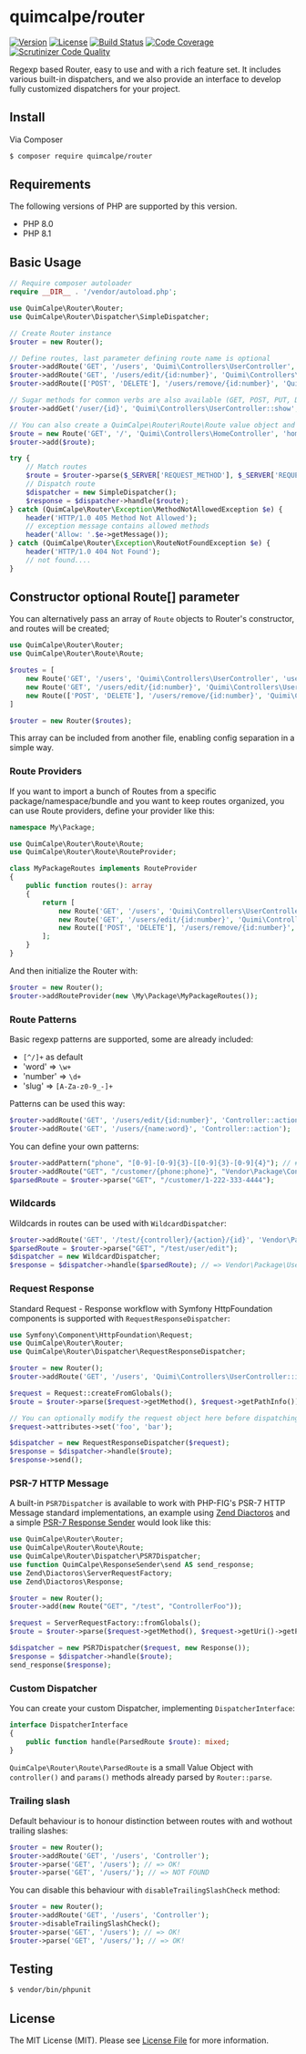 # quimcalpe/router

[![Version](https://img.shields.io/packagist/v/quimcalpe/router.svg?style=flat-square)](https://packagist.org/packages/quimcalpe/router)
[![License](https://img.shields.io/packagist/l/quimcalpe/router.svg?style=flat-square)](https://packagist.org/packages/quimcalpe/router)
[![Build Status](https://img.shields.io/travis/quimcalpe/router.svg?style=flat-square)](http://travis-ci.org/quimcalpe/router)
[![Code Coverage](https://scrutinizer-ci.com/g/quimcalpe/router/badges/coverage.png?b=master)](https://scrutinizer-ci.com/g/quimcalpe/router/?branch=master)
[![Scrutinizer Code Quality](https://scrutinizer-ci.com/g/quimcalpe/router/badges/quality-score.png?b=master)](https://scrutinizer-ci.com/g/quimcalpe/router/?branch=master)

Regexp based Router, easy to use and with a rich feature set. It includes various built-in dispatchers, and we also provide an interface to develop fully customized dispatchers for your project.

## Install

Via Composer

``` bash
$ composer require quimcalpe/router
```

## Requirements

The following versions of PHP are supported by this version.

* PHP 8.0
* PHP 8.1

## Basic Usage

```php
// Require composer autoloader
require __DIR__ . '/vendor/autoload.php';

use QuimCalpe\Router\Router;
use QuimCalpe\Router\Dispatcher\SimpleDispatcher;

// Create Router instance
$router = new Router();

// Define routes, last parameter defining route name is optional
$router->addRoute('GET', '/users', 'Quimi\Controllers\UserController', 'user_list');
$router->addRoute('GET', '/users/edit/{id:number}', 'Quimi\Controllers\UserController::edit', 'user_edit');
$router->addRoute(['POST', 'DELETE'], '/users/remove/{id:number}', 'Quimi\Controllers\UserController::remove', 'user_delete');

// Sugar methods for common verbs are also available (GET, POST, PUT, DELETE...)
$router->addGet('/user/{id}', 'Quimi\Controllers\UserController::show', 'user_show');

// You can also create a QuimCalpe\Router\Route\Route value object and add directly to router's `->add()`
$route = new Route('GET', '/', 'Quimi\Controllers\HomeController', 'home');
$router->add($route);

try {
    // Match routes
    $route = $router->parse($_SERVER['REQUEST_METHOD'], $_SERVER['REQUEST_URI']);
    // Dispatch route
    $dispatcher = new SimpleDispatcher();
    $response = $dispatcher->handle($route);
} catch (QuimCalpe\Router\Exception\MethodNotAllowedException $e) {
	header('HTTP/1.0 405 Method Not Allowed');
	// exception message contains allowed methods
	header('Allow: '.$e->getMessage());
} catch (QuimCalpe\Router\Exception\RouteNotFoundException $e) {
	header('HTTP/1.0 404 Not Found');
    // not found....
}
```

## Constructor optional Route[] parameter

You can alternatively pass an array of `Route` objects to Router's constructor, and routes will be created;

```php
use QuimCalpe\Router\Router;
use QuimCalpe\Router\Route\Route;

$routes = [
	new Route('GET', '/users', 'Quimi\Controllers\UserController', 'user_list'),
	new Route('GET', '/users/edit/{id:number}', 'Quimi\Controllers\UserController::edit', 'user_edit'),
	new Route(['POST', 'DELETE'], '/users/remove/{id:number}', 'Quimi\Controllers\UserController::remove', 'user_delete'),
]

$router = new Router($routes);
```

This array can be included from another file, enabling config separation in a simple way.

### Route Providers

If you want to import a bunch of Routes from a specific package/namespace/bundle and you want to keep routes organized, 
you can use Route providers, define your provider like this:

```php
namespace My\Package;

use QuimCalpe\Router\Route\Route;
use QuimCalpe\Router\Route\RouteProvider;

class MyPackageRoutes implements RouteProvider
{
    public function routes(): array
    {
        return [
            new Route('GET', '/users', 'Quimi\Controllers\UserController', 'user_list'),
            new Route('GET', '/users/edit/{id:number}', 'Quimi\Controllers\UserController::edit', 'user_edit'),
            new Route(['POST', 'DELETE'], '/users/remove/{id:number}', 'Quimi\Controllers\UserController::remove', 'user_delete'),
        ];
    }
}
```
And then initialize the Router with:
```php
$router = new Router();
$router->addRouteProvider(new \My\Package\MyPackageRoutes());
```

### Route Patterns

Basic regexp patterns are supported, some are already included:

- `[^/]+` as default
- 'word' => `\w+`
- 'number' => `\d+`
- 'slug' => `[A-Za-z0-9_-]+`

Patterns can be used this way:

```php
$router->addRoute('GET', '/users/edit/{id:number}', 'Controller::action');
$router->addRoute('GET', '/users/{name:word}', 'Controller::action');
```

You can define your own patterns:

```php
$router->addPattern("phone", "[0-9]-[0-9]{3}-[[0-9]{3}-[0-9]{4}"); // #-###-###-####
$router->addRoute("GET", "/customer/{phone:phone}", "Vendor\Package\Controller");
$parsedRoute = $router->parse("GET", "/customer/1-222-333-4444");
```

### Wildcards

Wildcards in routes can be used with `WildcardDispatcher`:

```php
$router->addRoute('GET', '/test/{controller}/{action}/{id}', 'Vendor\Package\{controller}::{action}');
$parsedRoute = $router->parse("GET", "/test/user/edit");
$dispatcher = new WildcardDispatcher;
$response = $dispatcher->handle($parsedRoute); // => Vendor\Package\User::edit($id)
```

### Request Response

Standard Request - Response workflow with Symfony HttpFoundation components is supported with `RequestResponseDispatcher`:

```php
use Symfony\Component\HttpFoundation\Request;
use QuimCalpe\Router\Router;
use QuimCalpe\Router\Dispatcher\RequestResponseDispatcher;

$router = new Router();
$router->addRoute('GET', '/users', 'Quimi\Controllers\UserController::index');

$request = Request::createFromGlobals();
$route = $router->parse($request->getMethod(), $request->getPathInfo());

// You can optionally modify the request object here before dispatching:
$request->attributes->set('foo', 'bar');

$dispatcher = new RequestResponseDispatcher($request);
$response = $dispatcher->handle($route);
$response->send();
```

### PSR-7 HTTP Message

A built-in `PSR7Dispatcher` is available to work with PHP-FIG's PSR-7 HTTP Message standard implementations, an example using [Zend Diactoros](https://github.com/zendframework/zend-diactoros) and a simple [PSR-7 Response Sender](https://github.com/quimcalpe/psr7-response-sender) would look like this:

```php
use QuimCalpe\Router\Router;
use QuimCalpe\Router\Route\Route;
use QuimCalpe\Router\Dispatcher\PSR7Dispatcher;
use function QuimCalpe\ResponseSender\send AS send_response;
use Zend\Diactoros\ServerRequestFactory;
use Zend\Diactoros\Response;

$router = new Router();
$router->add(new Route("GET", "/test", "ControllerFoo"));

$request = ServerRequestFactory::fromGlobals();
$route = $router->parse($request->getMethod(), $request->getUri()->getPath());

$dispatcher = new PSR7Dispatcher($request, new Response());
$response = $dispatcher->handle($route);
send_response($response);
```

### Custom Dispatcher

You can create your custom Dispatcher, implementing `DispatcherInterface`:

```php
interface DispatcherInterface
{
    public function handle(ParsedRoute $route): mixed;
}
```

`QuimCalpe\Router\Route\ParsedRoute` is a small Value Object with `controller()` and `params()` methods already parsed by `Router::parse`.

### Trailing slash

Default behaviour is to honour distinction between routes with and wothout trailing slashes:

```php
$router = new Router();
$router->addRoute('GET', '/users', 'Controller');
$router->parse('GET', '/users'); // => OK!
$router->parse('GET', '/users/'); // => NOT FOUND
```

You can disable this behaviour with `disableTrailingSlashCheck` method:

```php
$router = new Router();
$router->addRoute('GET', '/users', 'Controller');
$router->disableTrailingSlashCheck();
$router->parse('GET', '/users'); // => OK!
$router->parse('GET', '/users/'); // => OK!
```

## Testing

``` bash
$ vendor/bin/phpunit
```

## License

The MIT License (MIT). Please see [License File](https://github.com/quimcalpe/router/blob/master/LICENSE.md) for more information.
